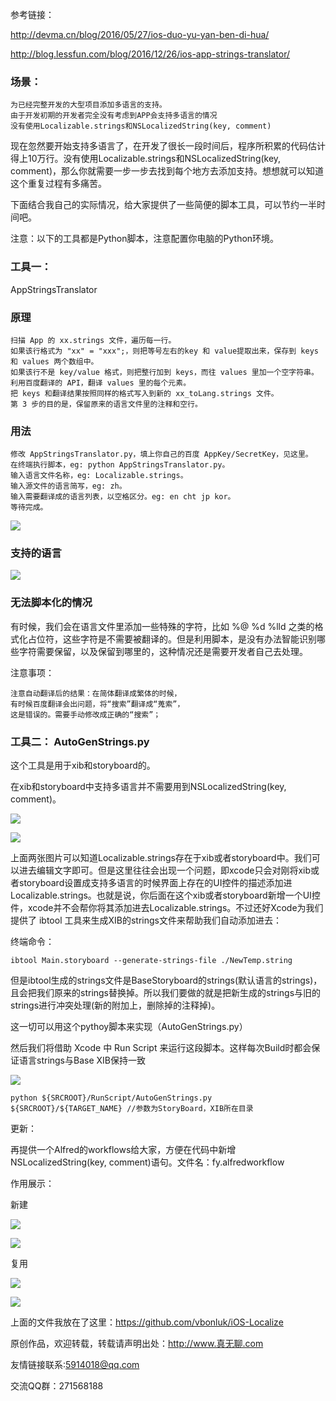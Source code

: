 
参考链接：

<http://devma.cn/blog/2016/05/27/ios-duo-yu-yan-ben-di-hua/>

<http://blog.lessfun.com/blog/2016/12/26/ios-app-strings-translator/>

### 场景：

	为已经完整开发的大型项目添加多语言的支持。
	由于开发初期的开发者完全没有考虑到APP会支持多语言的情况
	没有使用Localizable.strings和NSLocalizedString(key, comment)
	
现在忽然要开始支持多语言了，在开发了很长一段时间后，程序所积累的代码估计得上10万行。没有使用Localizable.strings和NSLocalizedString(key, comment)，那么你就需要一步一步去找到每个地方去添加支持。想想就可以知道这个重复过程有多痛苦。

下面结合我自己的实际情况，给大家提供了一些简便的脚本工具，可以节约一半时间吧。

注意：以下的工具都是Python脚本，注意配置你电脑的Python环境。

### 工具一：

AppStringsTranslator

### 原理

	扫描 App 的 xx.strings 文件，遍历每一行。
	如果该行格式为 "xx" = "xxx";，则把等号左右的key 和 value提取出来，保存到 keys 和 values 两个数组中。
	如果该行不是 key/value 格式，则把整行加到 keys，而往 values 里加一个空字符串。
	利用百度翻译的 API，翻译 values 里的每个元素。
	把 keys 和翻译结果按照同样的格式写入到新的 xx_toLang.strings 文件。
	第 3 步的目的是，保留原来的语言文件里的注释和空行。

### 用法

	修改 AppStringsTranslator.py，填上你自己的百度 AppKey/SecretKey，见这里。
	在终端执行脚本，eg: python AppStringsTranslator.py。
	输入语言文件名称，eg: Localizable.strings。
	输入源文件的语言简写，eg: zh。
	输入需要翻译成的语言列表，以空格区分。eg: en cht jp kor。
	等待完成。
	
![](http://oapglm9vz.bkt.clouddn.com/1486438132.png )

### 支持的语言

![](http://oapglm9vz.bkt.clouddn.com/1486438170.png )

### 无法脚本化的情况

有时候，我们会在语言文件里添加一些特殊的字符，比如 %@ %d %lld 之类的格式化占位符，这些字符是不需要被翻译的。但是利用脚本，是没有办法智能识别哪些字符需要保留，以及保留到哪里的，这种情况还是需要开发者自己去处理。

注意事项：
	
	注意自动翻译后的结果：在简体翻译成繁体的时候，
	有时候百度翻译会出问题，将“搜索”翻译成“蒐索”，
	这是错误的。需要手动修改成正确的“搜索”；

### 工具二： AutoGenStrings.py

这个工具是用于xib和storyboard的。

在xib和storyboard中支持多语言并不需要用到NSLocalizedString(key, comment)。

![](http://oapglm9vz.bkt.clouddn.com/1486438637.png )

![](http://oapglm9vz.bkt.clouddn.com/1486438664.png )

上面两张图片可以知道Localizable.strings存在于xib或者storyboard中。我们可以进去编辑文字即可。但是这里往往会出现一个问题，即xcode只会对刚将xib或者storyboard设置成支持多语言的时候界面上存在的UI控件的描述添加进Localizable.strings。也就是说，你后面在这个xib或者storyboard新增一个UI控件，xcode并不会帮你将其添加进去Localizable.strings。不过还好Xcode为我们提供了 ibtool 工具来生成XIB的strings文件来帮助我们自动添加进去：

终端命令：
		
	ibtool Main.storyboard --generate-strings-file ./NewTemp.string

但是ibtool生成的strings文件是BaseStoryboard的strings(默认语言的strings)，且会把我们原来的strings替换掉。所以我们要做的就是把新生成的strings与旧的strings进行冲突处理(新的附加上，删除掉的注释掉)。

这一切可以用这个pythoy脚本来实现（AutoGenStrings.py）

然后我们将借助 Xcode 中 Run Script 来运行这段脚本。这样每次Build时都会保证语言strings与Base XIB保持一致

![](http://oapglm9vz.bkt.clouddn.com/1486439002.png )

		
	python ${SRCROOT}/RunScript/AutoGenStrings.py ${SRCROOT}/${TARGET_NAME} //参数为StoryBoard，XIB所在目录

更新：

再提供一个Alfred的workflows给大家，方便在代码中新增NSLocalizedString(key, comment)语句。文件名：fy.alfredworkflow

作用展示：

新建

![](http://oapglm9vz.bkt.clouddn.com/1486782948.png )

![](http://oapglm9vz.bkt.clouddn.com/1486783009.png )

复用


![](http://oapglm9vz.bkt.clouddn.com/1486783120.png )

![](http://oapglm9vz.bkt.clouddn.com/1486783089.png )


上面的文件我放在了这里：<https://github.com/vbonluk/iOS-Localize>

原创作品，欢迎转载，转载请声明出处：<http://www.真无聊.com>
 
友情链接联系:5914018@qq.com
 
交流QQ群：271568188
